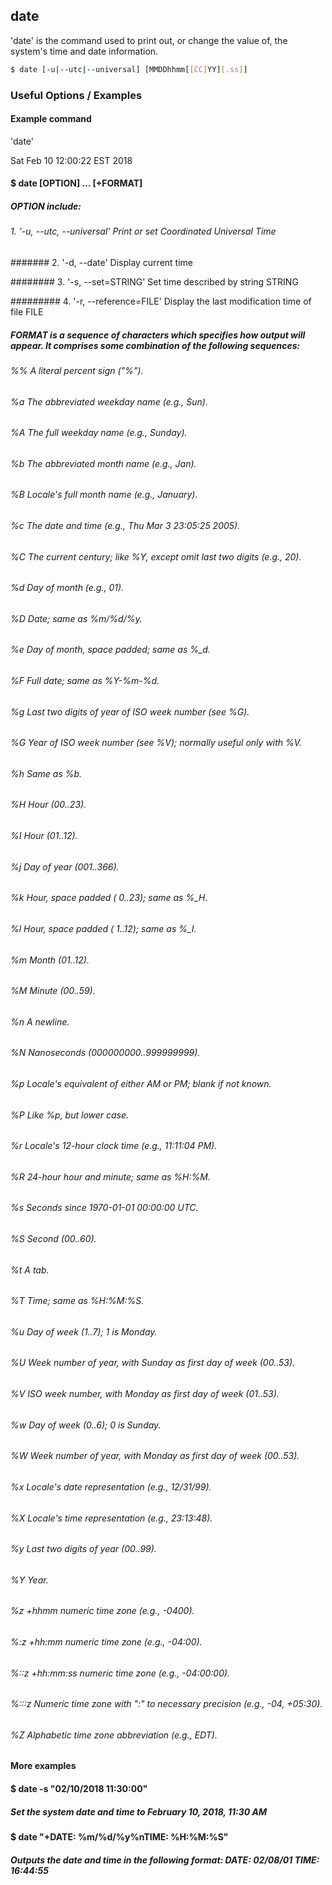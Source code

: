 ---
---

date
-------

'date' is the command used to print out, or change the value of, the system's time and date information.

~~~ bash
$ date [-u|--utc|--universal] [MMDDhhmm[[CC]YY][.ss]]
~~~

<!--more-->

### Useful Options / Examples

#### Example command

'date'

Sat Feb 10 12:00:22 EST 2018

#### $ date [OPTION] ... [+FORMAT]

##### OPTION include:

###### 1. '-u, --utc, --universal' Print or set Coordinated Universal Time

####### 2. '-d, --date' Display current time

######## 3. '-s, --set=STRING' Set time described by string STRING

######### 4. '-r, --reference=FILE' Display the last modification time of file FILE

##### FORMAT is a sequence of characters which specifies how output will appear.  It comprises some combination of the following sequences:

###### %%	A literal percent sign ("%").

###### %a	The abbreviated weekday name (e.g., Sun).

###### %A	 The full weekday name (e.g., Sunday).

###### %b	The abbreviated month name (e.g., Jan).

###### %B	Locale's full month name (e.g., January).

###### %c	The date and time (e.g., Thu Mar 3 23:05:25 2005).

###### %C	The current century; like %Y, except omit last two digits (e.g., 20).

###### %d     Day of month (e.g., 01).

###### %D     Date; same as %m/%d/%y.

###### %e     Day of month, space padded; same as %_d.

###### %F     Full date; same as %Y-%m-%d.

###### %g     Last two digits of year of ISO week number (see %G).

###### %G     Year of ISO week number (see %V); normally useful only with %V.

###### %h     Same as %b.

###### %H     Hour (00..23).

###### %I     Hour (01..12).

###### %j     Day of year (001..366).

###### %k     Hour, space padded ( 0..23); same as %_H.

###### %l     Hour, space padded ( 1..12); same as %_I.

###### %m     Month (01..12).

###### %M     Minute (00..59).

###### %n     A newline.

###### %N     Nanoseconds (000000000..999999999).

###### %p     Locale's equivalent of either AM or PM; blank if not known.

###### %P     Like %p, but lower case.

###### %r     Locale's 12-hour clock time (e.g., 11:11:04 PM).

###### %R     24-hour hour and minute; same as %H:%M.

###### %s     Seconds since 1970-01-01 00:00:00 UTC.

###### %S     Second (00..60).

###### %t     A tab.

###### %T     Time; same as %H:%M:%S.

###### %u     Day of week (1..7); 1 is Monday.

###### %U     Week number of year, with Sunday as first day of week (00..53).

###### %V     ISO week number, with Monday as first day of week (01..53).

###### %w     Day of week (0..6); 0 is Sunday.

###### %W     Week number of year, with Monday as first day of week (00..53).

###### %x     Locale's date representation (e.g., 12/31/99).

###### %X     Locale's time representation (e.g., 23:13:48).

###### %y     Last two digits of year (00..99).

###### %Y     Year.

###### %z     +hhmm numeric time zone (e.g., -0400).

###### %:z    +hh:mm numeric time zone (e.g., -04:00).

###### %::z   +hh:mm:ss numeric time zone (e.g., -04:00:00).

###### %:::z  Numeric time zone with ":" to necessary precision (e.g., -04, +05:30).

###### %Z     Alphabetic time zone abbreviation (e.g., EDT).

#### More examples

#### $ date -s "02/10/2018 11:30:00"

##### Set the system date and time to February 10, 2018, 11:30 AM

#### $ date "+DATE: %m/%d/%y%nTIME: %H:%M:%S"

##### Outputs the date and time in the following format: DATE: 02/08/01   TIME: 16:44:55
